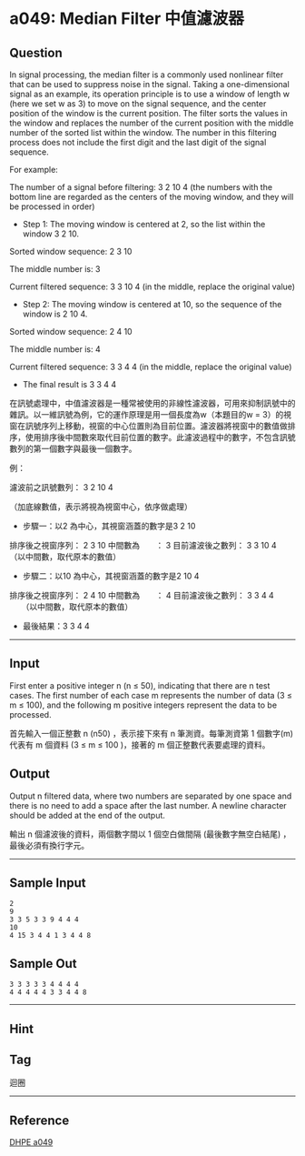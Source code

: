 # a049: Median Filter 中值濾波器

## Question
In signal processing, the median filter is a commonly used nonlinear filter that can be used to suppress noise in the signal. Taking a one-dimensional signal as an example, its operation principle is to use a window of length w (here we set w as 3) to move on the signal sequence, and the center position of the window is the current position. The filter sorts the values ​​in the window and replaces the number of the current position with the middle number of the sorted list within the window. The number in this filtering process does not include the first digit and the last digit of the signal sequence.

For example:

The number of a signal before filtering: 3 2 10 4 (the numbers with the bottom line are regarded as the centers of the moving window, and they will be processed in order)

- Step 1: The moving window is centered at 2, so the list within the window 3 2 10.

Sorted window sequence: 2 3 10

The middle number is: 3

Current filtered sequence: 3 3 10 4 (in the middle, replace the original value)

- Step 2: The moving window is centered at 10, so the sequence of the window is 2 10 4.

Sorted window sequence: 2 4 10

The middle number is: 4

Current filtered sequence: 3 3 4 4 (in the middle, replace the original value)

- The final result is 3 3 4 4
 

 

在訊號處理中，中值濾波器是一種常被使用的非線性濾波器，可用來抑制訊號中的雜訊。以一維訊號為例，它的運作原理是用一個長度為w（本題目的w = 3）的視窗在訊號序列上移動，視窗的中心位置則為目前位置。濾波器將視窗中的數值做排序，使用排序後中間數來取代目前位置的數字。此濾波過程中的數字，不包含訊號數列的第一個數字與最後一個數字。

例：

濾波前之訊號數列： 3 2 10 4 　

（加底線數值，表示將視為視窗中心，依序做處理）

- 步驟一：以2 為中心，其視窗涵蓋的數字是3 2 10 

排序後之視窗序列： 2 3 10 
中間數為　　： 3 
目前濾波後之數列： 3 3 10 4　　（以中間數，取代原本的數值）

- 步驟二：以10 為中心，其視窗涵蓋的數字是2 10 4

排序後之視窗序列： 2 4 10
中間數為　　： 4 
目前濾波後之數列： 3 3 4 4 　　（以中間數，取代原本的數值）

- 最後結果：3 3 4 4

---

## Input
First enter a positive integer n (n ≤ 50), indicating that there are n test cases. The first number of each case m represents the number of data (3 ≤ m ≤ 100), and the following m positive integers represent the data to be processed.

首先輸入一個正整數 n (n50) ，表示接下來有 n 筆測資。每筆測資第 1 個數字(m)代表有 m 個資料 (3 ≤ m ≤ 100 )，接著的 m 個正整數代表要處理的資料。

## Output
Output n filtered data, where two numbers are separated by one space and there is no need to add a space after the last number. A newline character should be added at the end of the output.

 

輸出 n 個濾波後的資料，兩個數字間以 1 個空白做間隔 (最後數字無空白結尾) ，最後必須有換行字元。

---

## Sample Input
```
2
9 
3 3 5 3 3 9 4 4 4
10
4 15 3 4 4 1 3 4 4 8
```

## Sample Out
```
3 3 3 3 3 4 4 4 4
4 4 4 4 4 3 3 4 4 8
```

---

## Hint

## Tag
迴圈

---
## Reference
[DHPE a049](http://134.208.12.72/ShowProblem?problemid=a049)